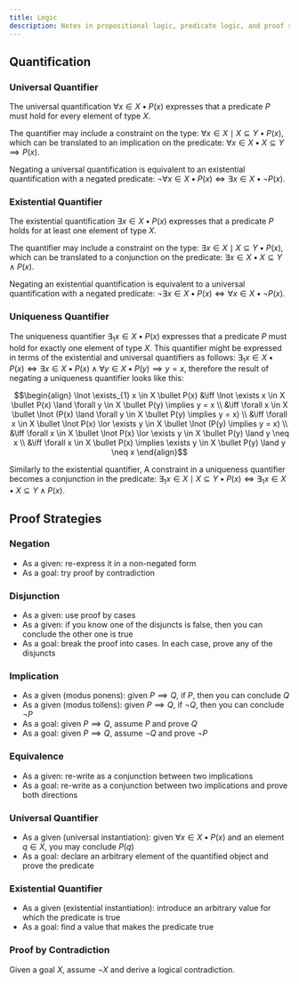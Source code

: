 ```yaml
---
title: Logic
description: Notes in propositional logic, predicate logic, and proof strategies
---
```


Quantification
--------------

### Universal Quantifier

The universal quantification $\forall x \in X \bullet P(x)$ expresses that a
predicate $P$ must hold for every element of type $X$.

The quantifier may include a constraint on the type: $\forall x \in X \mid X
\subseteq Y \bullet P(x)$, which can be translated to an implication on the
predicate: $\forall x \in X \bullet X \subseteq Y \implies P(x)$.

Negating a universal quantification is equivalent to an existential
quantification with a negated predicate: $\lnot \forall x \in X \bullet P(x)
\iff \exists x \in X \bullet \lnot P(x)$.

### Existential Quantifier

The existential quantification $\exists x \in X \bullet P(x)$ expresses that
a predicate $P$ holds for at least one element of type $X$.

The quantifier may include a constraint on the type: $\exists x \in X \mid X
\subseteq Y \bullet P(x)$, which can be translated to a conjunction on the
predicate: $\exists x \in X \bullet X \subseteq Y \land P(x)$.

Negating an existential quantification is equivalent to a universal
quantification with a negated predicate: $\lnot \exists x \in X \bullet P(x)
\iff \forall x \in X \bullet \lnot P(x)$.

### Uniqueness Quantifier

The uniqueness quantifier $\exists_{1} x \in X \bullet P(x)$ expresses that a
predicate $P$ must hold for exactly one element of type $X$. This
quantifier might be expressed in terms of the existential and universal
quantifiers as follows: $\exists_{1} x \in X \bullet P(x) \iff \exists x \in X
\bullet P(x) \land \forall y \in X \bullet P(y) \implies y = x$, therefore the
result of negating a uniqueness quantifier looks like this:

$$\begin{align}
\lnot \exists_{1} x \in X \bullet P(x) &\iff \lnot \exists x \in X \bullet P(x) \land \forall y \in X \bullet P(y) \implies y = x \\
&\iff \forall x \in X \bullet \lnot (P(x) \land \forall y \in X \bullet P(y) \implies y = x) \\
&\iff \forall x \in X \bullet \lnot P(x) \lor \exists y \in X \bullet \lnot (P(y) \implies y = x) \\
&\iff \forall x \in X \bullet \lnot P(x) \lor \exists y \in X \bullet P(y) \land y \neq x \\
&\iff \forall x \in X \bullet P(x) \implies \exists y \in X \bullet P(y) \land y \neq x
\end{align}$$

Similarly to the existential quantifier, A constraint in a uniqueness
quantifier becomes a conjunction in the predicate: $\exists_{1} x \in X \mid
X \subseteq Y \bullet P(x) \iff \exists_{1} x \in X \bullet X \subseteq Y \land
P(x)$.

Proof Strategies
----------------

### Negation

- As a given: re-express it in a non-negated form
- As a goal: try proof by contradiction

### Disjunction

- As a given: use proof by cases
- As a given: if you know one of the disjuncts is false, then you can conclude
  the other one is true
- As a goal: break the proof into cases. In each case, prove any of the
  disjuncts

### Implication

- As a given (modus ponens): given $P \implies Q$, if $P$, then you can
  conclude $Q$
- As a given (modus tollens): given $P \implies Q$, if $\lnot Q$, then
  you can conclude $\lnot P$
- As a goal: given $P \implies Q$, assume $P$ and prove $Q$
- As a goal: given $P \implies Q$, assume $\lnot Q$ and prove $\lnot
  P$

### Equivalence

- As a given: re-write as a conjunction between two implications
- As a goal: re-write as a conjunction between two implications and prove both
  directions

### Universal Quantifier

- As a given (universal instantiation): given $\forall x \in X \bullet P(x)$
  and an element $q \in X$, you may conclude $P(q)$
- As a goal: declare an arbitrary element of the quantified object and prove
  the predicate

### Existential Quantifier

- As a given (existential instantiation): introduce an arbitrary value for
  which the predicate is true
- As a goal: find a value that makes the predicate true

### Proof by Contradiction

Given a goal $X$, assume $\lnot X$ and derive a logical contradiction.

